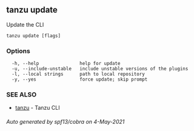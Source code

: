 ## tanzu update

Update the CLI

```
tanzu update [flags]
```

### Options

```
  -h, --help               help for update
  -u, --include-unstable   include unstable versions of the plugins
  -l, --local strings      path to local repository
  -y, --yes                force update; skip prompt
```

### SEE ALSO

* [tanzu](tanzu.md)	 - Tanzu CLI

###### Auto generated by spf13/cobra on 4-May-2021
